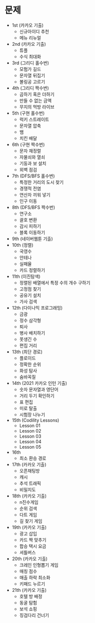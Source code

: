 # 문제

- 1st (카카오 기출)
  + 신규아이디 추천
  + 메뉴 리뉴얼
- 2nd (카카오 기출)
  + 튜플
  + 수식 최대화
- 3rd (그리디 홀수번)
   + 모험가 길드
   + 문자열 뒤집기
   + 볼링공 고르기
- 4th (그리디 짝수번)
   + 곱하기 혹은 더하기
   + 만들 수 없는 금액
   + 무지의 먹방 라이브
- 5th (구현 홀수번)
   + 럭키 스트레이트
   + 문자열 압축
   + 뱀
   + 치킨 배달
- 6th (구현 짝수번)
   + 문자 재정렬
   + 자물쇠와 열쇠
   + 기둥과 보 설치
   + 외벽 점검
- 7th (DFS/BFS 홀수번)
   + 특정한 거리의 도시 찾기
   + 경쟁적 전염
   + 연산자 끼워 넣기
   + 인구 이동
- 8th (DFS/BFS 짝수번)
   + 연구소
   + 괄호 변환
   + 감시 피하기
   + 블록 이동하기
- 9th (네이버웹툰 기출)
- 10th (정렬)
   + 국영수
   + 안테나
   + 실패율
   + 카드 정렬하기
- 11th (이진탐색)
   + 정렬된 배열에서 특정 수의 개수 구하기
   + 고정점 찾기
   + 공유기 설치
   + 가사 검색
- 12th (다이나믹 프로그래밍)
   + 금광
   + 정수 삼각형
   + 퇴사
   + 병사 배치하기
   + 못생긴 수
   + 편집 거리
- 13th (최단 경로)
   + 플로이드
   + 정확한 순위
   + 화성 탐사
   + 숨바꼭질
- 14th (2021 카카오 인턴 기출)
   + 숫자 문자열과 영단어
   + 거리 두기 확인하기
   + 표 편집
   + 미로 탈출
   + 시험장 나누기
- 15th (Codility Lessons)
  + Lesson 01
  + Lesson 02
  + Lesson 03
  + Lesson 04
  + Lesson 05
- 16th
  + 최소 환승 경로
- 17th (카카오 기출)
  + 오픈채팅방
  + 캐시
  + 추석 트래픽
  + 비밀지도
- 18th (카카오 기출)
  + n진수게임
  + 순위 검색
  + 다트 게임
  + 길 찾기 게임
- 19th (카카오 기출)
  + 광고 삽입
  + 카드 짝 맞추기
  + 합승 택시 요금
  + 셔틀버스
- 20th (카카오 기출)
  + 크레인 인형뽑기 게임
  + 매칭 점수
  + 매출 하락 최소화
  + 키패드 누르기
- 21th (카카오 기출)
  + 호텔 방 배정
  + 동굴 탐험
  + 보석 쇼핑
  + 징검다리 건너기